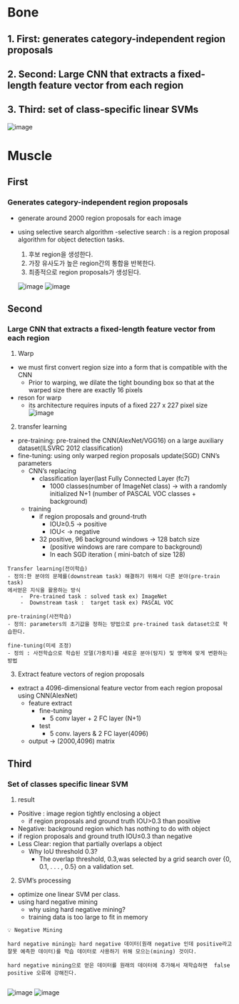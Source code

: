 # Bone
## 1. First: generates category-independent region proposals
## 2. Second: Large CNN that extracts a fixed-length feature vector from each region
## 3. Third: set of class-specific linear SVMs
![image](https://user-images.githubusercontent.com/91417254/206923902-755c0fdb-fc12-4ca9-9c61-63e9acc0d3c6.png)

# Muscle
## First
### Generates category-independent region proposals
- generate around 2000 region proposals for each image
- using selective search algorithm
  -selective search : is a region proposal algorithm for object detection tasks.
    1. 후보 region을 생성한다.
    2. 가장 유사도가 높은 region간의 통합을 반복한다.
    3. 최종적으로 region proposals가 생성된다.
    
    ![image](https://user-images.githubusercontent.com/91417254/206923964-b324a854-2f59-49b4-bdb1-e35662287af2.png)
    ![image](https://user-images.githubusercontent.com/91417254/206923972-0136caf8-8956-4932-9cae-f9b3cbad9d8b.png)

## Second 
### Large CNN that extracts a fixed-length feature vector from each region
1. Warp
  - we must first convert  region size into a form that is compatible with the CNN
    - Prior to warping, we dilate the tight bounding box so that at the warped size there are exactly 16 pixels 
  - reson for warp
    - its architecture requires inputs of a fixed 227 x 227 pixel size  
  ![image](https://user-images.githubusercontent.com/91417254/206924129-9e82cb31-10a3-4759-961f-104bf117b858.png)

2. transfer learning
  - pre-training: pre-trained the CNN(AlexNet/VGG16) on a large auxiliary dataset(ILSVRC 2012 classification)
  - fine-tuning:  using only warped region proposals update(SGD) CNN’s parameters
    - CNN’s replacing
      - classification layer(last Fully Connected Layer (fc7)
        - 1000 classes(number of ImageNet class) -> with a randomly initialized N+1 (number of PASCAL VOC classes + background)
    - training
      - if region proposals and ground-truth
        - IOU≥0.5 →  positive
        - IOU< → negative
      - 32 positive, 96 background windows → 128 batch size   
        - (positive windows are rare compare to background)
        - In each SGD iteration ( mini-batch of size 128)

```
Transfer learning(전이학습)
- 정의:한 분야의 문제를(downstream task) 해결하기 위해서 다른 분야(pre-train task)
에서얻은 지식을 활용하는 방식 
    -  Pre-trained task : solved task ex) ImageNet
    -  Downstream task :  target task ex) PASCAL VOC

pre-training(사전학습)
- 정의: parameters의 초기값을 정하는 방법으로 pre-trained task dataset으로 학습한다.

fine-tuning(미세 조정)
- 정의 : 사전학습으로 학습된 모델(가중치)를 새로운 분야(탐지) 및 영역에 맞게 변환하는 방법
````
3. Extract feature vectors of region proposals 
  - extract a 4096-dimensional feature vector from each region proposal using CNN(AlexNet)
    - feature extract
      - fine-tuning
        - 5 conv layer + 2 FC layer (N+1)
      - test
        - 5 conv. layers & 2 FC layer(4096)
    - output → (2000,4096) matrix


## Third
### Set of classes specific linear SVM
1. result
  - Positive : image region tightly enclosing a object
    - if region proposals and ground truth IOU>0.3  than positive 
  - Negative: background region which has nothing to do with object
   - if region proposals and ground truth IOU≤0.3  than negative
  - Less Clear: region that partially overlaps a object
    - Why IoU threshold 0.3?
      - The overlap threshold, 0.3,was selected by a grid search over {0, 0.1, . . . , 0.5} on a validation set. 
2. SVM’s processing
  - optimize one linear SVM per class.
  - using hard negative mining
    - why using hard negative mining?
     - training data is too large to fit in memory
```
💡 Negative Mining

hard negative mining는 hard negative 데이터(원래 negative 인데 positive라고 잘못 예측한 데이터)를 학습 데이터로 사용하기 위해 모으는(mining) 것이다.

hard negative mining으로 얻은 데이터를 원래의 데이터에 추가해서 재학습하면  false positive 오류에 강해진다.


```
![image](https://user-images.githubusercontent.com/91417254/206924395-84db7b30-72ce-4ea6-8dc7-ebe98e46a685.png)
![image](https://user-images.githubusercontent.com/91417254/206924399-1a547779-abfa-4ffb-88bd-2913f38ab74e.png)
